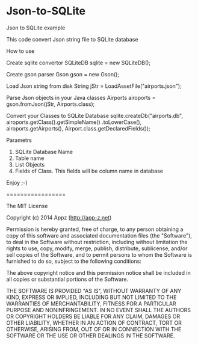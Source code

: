 Json-to-SQLite
==============

Json to SQLite example


This code convert Json string file to SQLite database


How to use

Create sqlite convertor
SQLiteDB sqlite = new SQLiteDB();

Create gson parser
Gson gson = new Gson();

Load Json string from disk
String jStr = LoadAssetFile("airports.json");

Parse Json objects in your Java classes
Airports airoports = gson.fromJson(jStr, Airports.class);

Convert your Classes to SQLite Database
sqlite.createDb("airports.db", airoports.getClass().getSimpleName()
    .toLowerCase(), airoports.getAirports(),
    Airport.class.getDeclaredFields());

Parametrs

1. SQLite Database Name
2. Table name
3. List Objects
4. Fields of Class. This fields will be column name in database

Enjoy ;-)

=================

The MIT License

Copyright (c) 2014 Appz (http://app-z.net)

Permission is hereby granted, free of charge, to any person obtaining a copy of this software and associated documentation files (the "Software"), to deal in the Software without restriction, including without limitation the rights to use, copy, modify, merge, publish, distribute, sublicense, and/or sell copies of the Software, and to permit persons to whom the Software is furnished to do so, subject to the following conditions:

The above copyright notice and this permission notice shall be included in all copies or substantial portions of the Software.

THE SOFTWARE IS PROVIDED "AS IS", WITHOUT WARRANTY OF ANY KIND, EXPRESS OR IMPLIED, INCLUDING BUT NOT LIMITED TO THE WARRANTIES OF MERCHANTABILITY, FITNESS FOR A PARTICULAR PURPOSE AND NONINFRINGEMENT. IN NO EVENT SHALL THE AUTHORS OR COPYRIGHT HOLDERS BE LIABLE FOR ANY CLAIM, DAMAGES OR OTHER LIABILITY, WHETHER IN AN ACTION OF CONTRACT, TORT OR OTHERWISE, ARISING FROM, OUT OF OR IN CONNECTION WITH THE SOFTWARE OR THE USE OR OTHER DEALINGS IN THE SOFTWARE.
